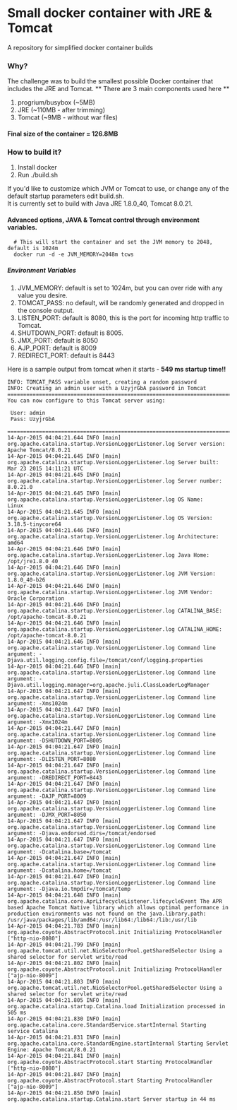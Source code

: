 # Small docker container with JRE & Tomcat
A repository for simplified docker container builds

### Why?
The challenge was to build the smallest possible Docker container that includes the JRE and Tomcat.
** There are 3 main components used here **
  1. progrium/busybox (~5MB)
  2. JRE (~110MB - after trimming)
  3. Tomcat (~9MB - without war files)

#### Final size of the container = 126.8MB

### How to build it?
  1. Install docker
  2. Run ./build.sh

If you'd like to customize which JVM or Tomcat to use, or change any of the default startup parameters edit build.sh.<br>
It is currently set to build with Java JRE 1.8.0_40, Tomcat 8.0.21.

#### Advanced options, JAVA & Tomcat control through environment variables.
``` SH
  # This will start the container and set the JVM memory to 2048, default is 1024m
  docker run -d -e JVM_MEMORY=2048m tcws
```
##### Environment Variables
  1. JVM_MEMORY: default is set to 1024m, but you can over ride with any value you desire.
  2. TOMCAT_PASS: no default, will be randomly generated and dropped in the console output.
  2. LISTEN_PORT: default is 8080, this is the port for incoming http traffic to Tomcat.
  3. SHUTDOWN_PORT: default is 8005.
  4. JMX_PORT: default is 8050
  5. AJP_PORT: default is 8009
  6. REDIRECT_PORT: default is 8443

Here is a sample output from tomcat when it starts - **549 ms startup time!!**
```
INFO: TOMCAT_PASS variable unset, creating a random password
INFO: Creating an admin user with a UzyjrGbA password in Tomcat
========================================================================
You can now configure to this Tomcat server using:

 User: admin
 Pass: UzyjrGbA

========================================================================
14-Apr-2015 04:04:21.644 INFO [main] org.apache.catalina.startup.VersionLoggerListener.log Server version:        Apache Tomcat/8.0.21
14-Apr-2015 04:04:21.645 INFO [main] org.apache.catalina.startup.VersionLoggerListener.log Server built:          Mar 23 2015 14:11:21 UTC
14-Apr-2015 04:04:21.645 INFO [main] org.apache.catalina.startup.VersionLoggerListener.log Server number:         8.0.21.0
14-Apr-2015 04:04:21.645 INFO [main] org.apache.catalina.startup.VersionLoggerListener.log OS Name:               Linux
14-Apr-2015 04:04:21.645 INFO [main] org.apache.catalina.startup.VersionLoggerListener.log OS Version:            3.18.5-tinycore64
14-Apr-2015 04:04:21.646 INFO [main] org.apache.catalina.startup.VersionLoggerListener.log Architecture:          amd64
14-Apr-2015 04:04:21.646 INFO [main] org.apache.catalina.startup.VersionLoggerListener.log Java Home:             /opt/jre1.8.0_40
14-Apr-2015 04:04:21.646 INFO [main] org.apache.catalina.startup.VersionLoggerListener.log JVM Version:           1.8.0_40-b26
14-Apr-2015 04:04:21.646 INFO [main] org.apache.catalina.startup.VersionLoggerListener.log JVM Vendor:            Oracle Corporation
14-Apr-2015 04:04:21.646 INFO [main] org.apache.catalina.startup.VersionLoggerListener.log CATALINA_BASE:         /opt/apache-tomcat-8.0.21
14-Apr-2015 04:04:21.646 INFO [main] org.apache.catalina.startup.VersionLoggerListener.log CATALINA_HOME:         /opt/apache-tomcat-8.0.21
14-Apr-2015 04:04:21.646 INFO [main] org.apache.catalina.startup.VersionLoggerListener.log Command line argument: -Djava.util.logging.config.file=/tomcat/conf/logging.properties
14-Apr-2015 04:04:21.646 INFO [main] org.apache.catalina.startup.VersionLoggerListener.log Command line argument: -Djava.util.logging.manager=org.apache.juli.ClassLoaderLogManager
14-Apr-2015 04:04:21.647 INFO [main] org.apache.catalina.startup.VersionLoggerListener.log Command line argument: -Xms1024m
14-Apr-2015 04:04:21.647 INFO [main] org.apache.catalina.startup.VersionLoggerListener.log Command line argument: -Xmx1024m
14-Apr-2015 04:04:21.647 INFO [main] org.apache.catalina.startup.VersionLoggerListener.log Command line argument: -DSHUTDOWN_PORT=8005
14-Apr-2015 04:04:21.647 INFO [main] org.apache.catalina.startup.VersionLoggerListener.log Command line argument: -DLISTEN_PORT=8080
14-Apr-2015 04:04:21.647 INFO [main] org.apache.catalina.startup.VersionLoggerListener.log Command line argument: -DREDIRECT_PORT=8443
14-Apr-2015 04:04:21.647 INFO [main] org.apache.catalina.startup.VersionLoggerListener.log Command line argument: -DAJP_PORT=8009
14-Apr-2015 04:04:21.647 INFO [main] org.apache.catalina.startup.VersionLoggerListener.log Command line argument: -DJMX_PORT=8050
14-Apr-2015 04:04:21.647 INFO [main] org.apache.catalina.startup.VersionLoggerListener.log Command line argument: -Djava.endorsed.dirs=/tomcat/endorsed
14-Apr-2015 04:04:21.647 INFO [main] org.apache.catalina.startup.VersionLoggerListener.log Command line argument: -Dcatalina.base=/tomcat
14-Apr-2015 04:04:21.647 INFO [main] org.apache.catalina.startup.VersionLoggerListener.log Command line argument: -Dcatalina.home=/tomcat
14-Apr-2015 04:04:21.647 INFO [main] org.apache.catalina.startup.VersionLoggerListener.log Command line argument: -Djava.io.tmpdir=/tomcat/temp
14-Apr-2015 04:04:21.648 INFO [main] org.apache.catalina.core.AprLifecycleListener.lifecycleEvent The APR based Apache Tomcat Native library which allows optimal performance in production environments was not found on the java.library.path: /usr/java/packages/lib/amd64:/usr/lib64:/lib64:/lib:/usr/lib
14-Apr-2015 04:04:21.783 INFO [main] org.apache.coyote.AbstractProtocol.init Initializing ProtocolHandler ["http-nio-8080"]
14-Apr-2015 04:04:21.799 INFO [main] org.apache.tomcat.util.net.NioSelectorPool.getSharedSelector Using a shared selector for servlet write/read
14-Apr-2015 04:04:21.802 INFO [main] org.apache.coyote.AbstractProtocol.init Initializing ProtocolHandler ["ajp-nio-8009"]
14-Apr-2015 04:04:21.803 INFO [main] org.apache.tomcat.util.net.NioSelectorPool.getSharedSelector Using a shared selector for servlet write/read
14-Apr-2015 04:04:21.805 INFO [main] org.apache.catalina.startup.Catalina.load Initialization processed in 505 ms
14-Apr-2015 04:04:21.830 INFO [main] org.apache.catalina.core.StandardService.startInternal Starting service Catalina
14-Apr-2015 04:04:21.831 INFO [main] org.apache.catalina.core.StandardEngine.startInternal Starting Servlet Engine: Apache Tomcat/8.0.21
14-Apr-2015 04:04:21.841 INFO [main] org.apache.coyote.AbstractProtocol.start Starting ProtocolHandler ["http-nio-8080"]
14-Apr-2015 04:04:21.847 INFO [main] org.apache.coyote.AbstractProtocol.start Starting ProtocolHandler ["ajp-nio-8009"]
14-Apr-2015 04:04:21.850 INFO [main] org.apache.catalina.startup.Catalina.start Server startup in 44 ms
```
```
